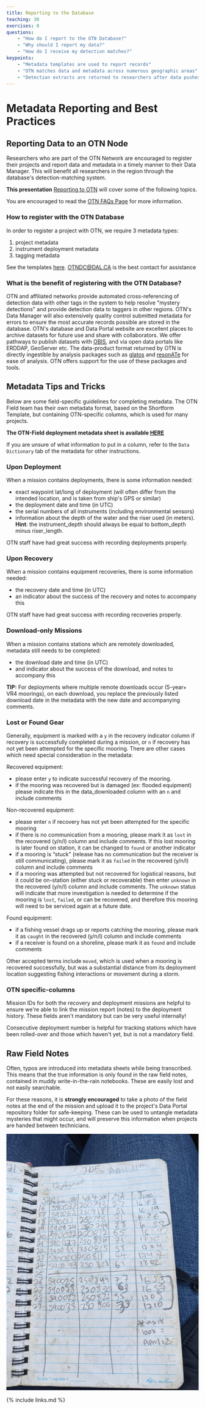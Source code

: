 ```yaml
---
title: Reporting to the Database
teaching: 30
exercises: 0
questions:
    - "How do I report to the OTN Database?"
    - "Why should I report my data?"
    - "How do I receive my detection matches?"
keypoints:
    - "Metadata templates are used to report records"
    - "OTN matches data and metadata across numerous geographic areas"
    - "Detection extracts are returned to researchers after data pushes"
---
```


# Metadata Reporting and Best Practices

## Reporting Data to an OTN Node

Researchers who are part of the OTN Network are encouraged to register their projects and report data and metadata in a timely manner to their Data Manager. This will benefit all researchers in the region through the database's detection-matching system.

**This presentation** [Reporting to OTN](../files/field_workshop_2022_04.pptx) will cover some of the following topics.

You are encouraged to read the [OTN FAQs Page](https://members.oceantrack.org/faq) for more information.

### How to register with the OTN Database

In order to register a project with OTN, we require 3 metadata types:

1. project metadata
1. instrument deployment metadata
1. tagging metadata

See the templates [here](https://members.oceantrack.org/data/data-collection).  OTNDC@DAL.CA is the best contact for assistance

### What is the benefit of registering with the OTN Database?

OTN and affiliated networks provide automated cross-referencing of detection data with other tags in the system to help resolve "mystery detections" and provide detection data to taggers in other regions. OTN's Data Manager will also extensively quality control submitted metadata for errors to ensure the most accurate records possible are stored in the database. OTN's database and Data Portal website are excellent places to archive datasets for future use and share with collaborators. We offer pathways to publish datasets with [OBIS](https://obis.org/), and via open data portals like ERDDAP, GeoServer etc. The data-product format returned by OTN is directly ingestible by analysis packages such as [glatos](https://github.com/ocean-tracking-network/glatos) and [resonATe](https://gitlab.oceantrack.org/otndc/resonate) for ease of analysis. OTN offers support for the use of these packages and tools.

## Metadata Tips and Tricks

Below are some field-specific guidelines for completing metadata. The OTN Field team has their own metadata format, based on the Shortform Template, but containing OTN-specific columns, which is used for many projects. 

**The OTN-Field deployment metadata sheet is available [HERE](../files/OTN-TECH-instrument-deployment-short-form.xls)**


If you are unsure of what information to put in a column, refer to the `Data Dictionary` tab of the metadata for other instructions.

### Upon Deployment

When a mission contains deployments, there is some information needed:

- exact waypoint lat/long of deployment (will often differ from the intended location, and is taken from ship's GPS or similar)
- the deployment date and time (in UTC)
- the serial numbers of all instruments (including environmental sensors)
- information about the depth of the water and the riser used (in meters). **Hint**: the instrument_depth should always be equal to bottom_depth minus riser_length.

OTN staff have had great success with recording deployments properly.

### Upon Recovery

When a mission contains equipment recoveries, there is some information needed:

- the recovery date and time (in UTC)
- an indicator about the success of the recovery and notes to accompany this

OTN staff have had great success with recording recoveries properly.

### Download-only Missions

When a mission contains stations which are remotely downloaded, metadata still needs to be completed:

- the download date and time (in UTC)
- and indicator about the success of the download, and notes to accompany this

**TIP:** For deployments where multiple remote downloads occur (5-year+ VR4 moorings), on each download, you replace the previously listed download date in the metadata with the new date and accompanying comments.

### Lost or Found Gear

Generally, equipment is marked with a `y` in the recovery indicator column if recovery is successfully completed during a mission, or `n` if recovery has not yet been attempted for the specific mooring. There are other cases which need special consideration in the metadata:

Recovered equipment:

- please enter `y` to indicate successful recovery of the mooring.
- if the mooring was recovered but is damaged (ex: flooded equipment) please indicate this in the data_downloaded column with an `n` and include comments

Non-recovered equipment:

- please enter `n` if recovery has not yet been attempted for the specific mooring
- if there is no communication from a mooring, please mark it as `lost` in the recovered (y/n/l) column and include comments. If this lost mooring is later found on station, it can be changed to `found` or another indicator
- if a mooring is “stuck” (release has no communication but the receiver is still communicating), please mark it as `failed` in the recovered (y/n/l) column and include comments
- if a mooring was attempted but not recovered for logistical reasons, but it could be on-station (either stuck or recoverable) then enter `unknown` in the recovered (y/n/l) column and include comments. The `unknown` status will indicate that more investigation is needed to determine if the mooring is `lost`, `failed`, or can be recovered, and therefore this mooring will need to be serviced again at a future date.

Found equipment:

- if a fishing vessel drags up or reports catching the mooring, please mark it as `caught` in the recovered (y/n/l) column and include comments 
- if a receiver is found on a shoreline, please mark it as `found` and include comments

Other accepted terms include `moved`, which is used when a mooring is recovered successfully, but was a substantial distance from its deployment location suggesting fishing interactions or movement during a storm.

### OTN specific-columns

Mission IDs for both the recovery and deployment missions are helpful to ensure we're able to link the mission report (notes) to the deployment history. These fields aren't mandatory but can be very useful internally!

Consecutive deployment number is helpful for tracking stations which have been rolled-over and those which haven't yet, but is not a mandatory field.

## Raw Field Notes

Often, typos are introduced into metadata sheets while being transcribed. This means that the true information is only found in the raw field notes, contained in muddy write-in-the-rain notebooks. These are easily lost and not easily searchable.

For these reasons, it is **strongly encouraged** to take a photo of the field notes at the end of the mission and upload it to the project's Data Portal repository folder for safe-keeping. These can be used to untangle metadata mysteries that might occur, and will preserve this information when projects are handed between technicians.

![Example Raw Metadata Image](../fig/raw_metadata.jpeg)

{% include links.md %}
